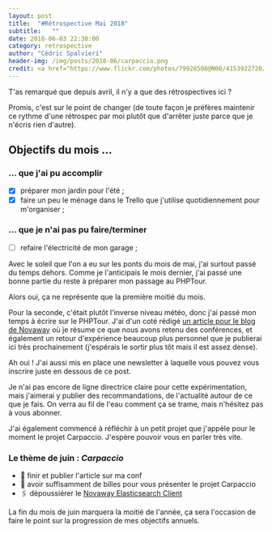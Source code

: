 ```yaml
---
layout: post
title:  "#Rétrospective Mai 2018"
subtitle:   ""
date: 2018-06-03 22:30:00
category: retrospective
author: "Cédric Spalvieri"
header-img: /img/posts/2018-06/carpaccio.png
credit: <a href="https://www.flickr.com/photos/79928508@N00/4153922720/">Franz Conde - "finisima di tonno" for FACILISSIMO </a>
---
```


T'as remarqué que depuis avril, il n'y a que des rétrospectives ici ? 

Promis, c'est sur le point de changer (de toute façon je préfères maintenir ce rythme d'une rétrospec par moi plutôt que d'arrêter juste parce que je n'écris rien d'autre).

## Objectifs du mois ...

### ... que j'ai pu accomplir

- [x] préparer mon jardin pour l'été ;
- [x] faire un peu le ménage dans le Trello que j'utilise quotidiennement pour m'organiser ;

### ... que je n'ai pas pu faire/terminer

- [ ] refaire l'électricité de mon garage ;

Avec le soleil que l'on a eu sur les ponts du mois de mai, j'ai surtout passé du temps dehors. Comme je l'anticipais le mois dernier, j'ai passé une bonne partie du reste à préparer mon passage au PHPTour.

Alors oui, ça ne représente que la première moitié du mois. 

Pour la seconde, c'était plutôt l'inverse niveau météo, donc j'ai passé mon temps à écrire sur le PHPTour. J'ai d'un coté rédigé [un article pour le blog de Novaway](https://www.novaway.fr/blog/tech/phptour-2018-montpellier) où je résume ce que nous avons retenu des conférences, et également un retour d'expérience beaucoup plus personnel que je publierai ici très prochainement (j'espérais le sortir plus tôt mais il est assez dense).

Ah oui ! J'ai aussi mis en place une newsletter à laquelle vous pouvez vous inscrire juste en dessous de ce post. 

Je n'ai pas encore de ligne directrice claire pour cette expérimentation, mais j'aimerai y publier des recommandations, de l'actualité autour de ce que je fais. On verra au fil de l'eau comment ça se trame, mais n'hésitez pas à vous abonner.

J'ai également commencé à réfléchir à un petit projet que j'appèle pour le moment le projet Carpaccio. J'espère pouvoir vous en parler très vite.

### Le thème de juin : _Carpaccio_

- 🎤 finir et publier l'article sur ma conf
- 🔪 avoir suffisamment de billes pour vous présenter le projet Carpaccio
- 🖇 dépoussiérer le [Novaway Elasticsearch Client](https://github.com/novaway/elasticsearch-clien)


La fin du mois de juin marquera la moitié de l'année, ça sera l'occasion de faire le point sur la progression de mes objectifs annuels.
